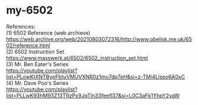 # my-6502

References:  
(1) 6502 Reference (web archieve)  
https://web.archive.org/web/20210803072316/http://www.obelisk.me.uk/6502/reference.html  
(2) 6502 Instruction Set  
https://www.masswerk.at/6502/6502_instruction_set.html  
(3) Mr. Ben Eater's Series  
https://youtube.com/playlist?list=PLowKtXNTBypFbtuVMUVXNR0z1mu7dp7eH&si=z-TMi4Llseo6A0xC  
(4) Mr. Dave Poo's Series  
https://youtube.com/playlist?list=PLLwK93hM93Z13TRzPx9JqTIn33feefl37&si=L0C3aFk1YhpY2yaW  
